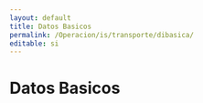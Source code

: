 ```yaml
---
layout: default
title: Datos Basicos
permalink: /Operacion/is/transporte/dibasica/
editable: si
---
```


# Datos Basicos

